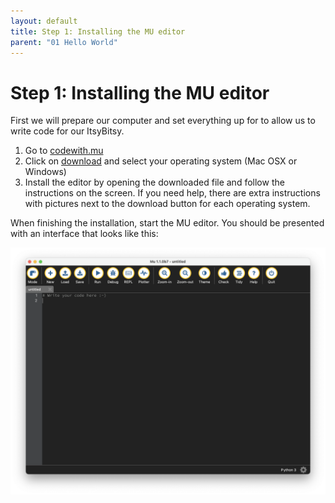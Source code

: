 ```yaml
---
layout: default
title: Step 1: Installing the MU editor
parent: "01 Hello World"
---
```


# Step 1: Installing the MU editor

First we will prepare our computer and set everything up for to allow us to write code for our ItsyBitsy.

1. Go to [codewith.mu](https://codewith.mu)
2. Click on [download](https://codewith.mu/en/download) and select your operating system (Mac OSX or Windows)
3. Install the editor by opening the downloaded file and follow the instructions on the screen. If you need help, there are extra instructions with pictures next to the download button for each operating system.

When finishing the installation, start the MU editor. You should be presented with an interface that looks like this:

![This will be our development environment for any coding](assets/02-Mu-Editor.png)
